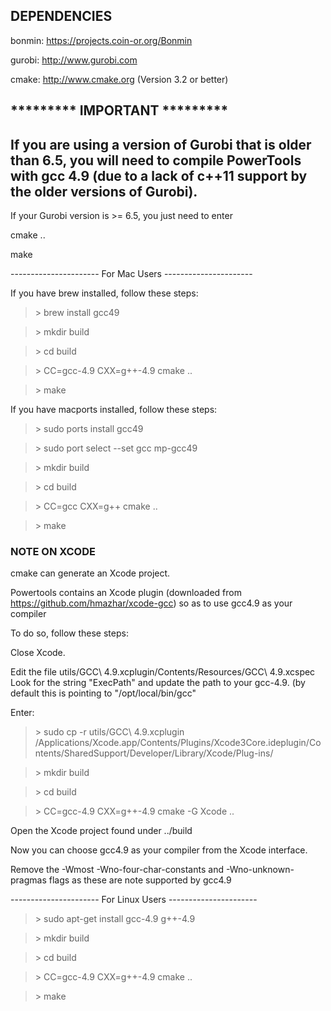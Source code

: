 DEPENDENCIES
-------

bonmin: https://projects.coin-or.org/Bonmin

gurobi: http://www.gurobi.com

cmake: http://www.cmake.org (Version 3.2 or better)

********* IMPORTANT *********
--------
If you are using a version of Gurobi that is older than 6.5, you will need to compile PowerTools with gcc 4.9 (due to a lack of c++11 support by the older versions of Gurobi).
--------

If your Gurobi version is >= 6.5, you just need to enter

cmake ..

make

---------------------- For Mac Users ----------------------

If you have brew installed, follow these steps:

>\> brew install gcc49 

>\> mkdir build

>\> cd build

>\> CC=gcc-4.9 CXX=g++-4.9 cmake ..

>\> make

If you have macports installed, follow these steps:

>\> sudo ports install gcc49

>\> sudo port select --set gcc mp-gcc49

>\> mkdir build

>\> cd build

>\> CC=gcc CXX=g++ cmake ..

>\> make

### NOTE ON XCODE
cmake can generate an Xcode project. 

Powertools contains an Xcode plugin (downloaded from https://github.com/hmazhar/xcode-gcc) 
so as to use gcc4.9 as your compiler

To do so, follow these steps:

Close Xcode.

Edit the file utils/GCC\ 4.9.xcplugin/Contents/Resources/GCC\ 4.9.xcspec
Look for the string "ExecPath" and update the path to your gcc-4.9. (by default this is pointing to "/opt/local/bin/gcc"

Enter:
>\> sudo cp -r utils/GCC\ 4.9.xcplugin /Applications/Xcode.app/Contents/Plugins/Xcode3Core.ideplugin/Contents/SharedSupport/Developer/Library/Xcode/Plug-ins/

>\> mkdir build

>\> cd build

>\> CC=gcc-4.9 CXX=g++-4.9 cmake -G Xcode ..

Open the Xcode project found under ../build

Now you can choose gcc4.9 as your compiler from the Xcode interface.

Remove the -Wmost -Wno-four-char-constants and -Wno-unknown-pragmas flags as these are note supported by gcc4.9


---------------------- For Linux Users ----------------------

>\> sudo apt-get install gcc-4.9 g++-4.9

>\> mkdir build

>\> cd build

>\> CC=gcc-4.9 CXX=g++-4.9 cmake ..

>\> make




